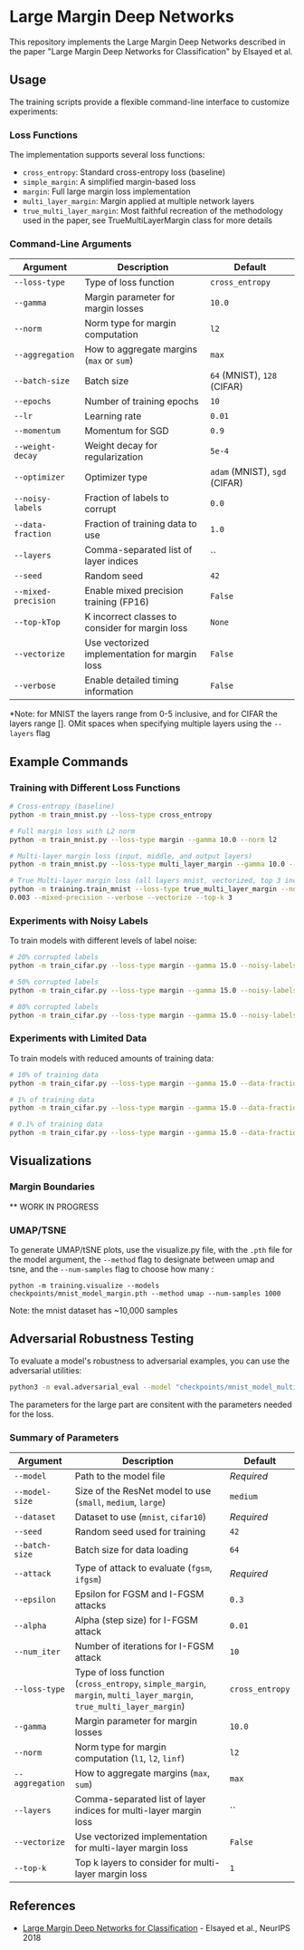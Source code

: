 # Large Margin Deep Networks

This repository implements the Large Margin Deep Networks described in the paper "Large Margin Deep Networks for Classification" by Elsayed et al.

## Usage

The training scripts provide a flexible command-line interface to customize experiments:

### Loss Functions

The implementation supports several loss functions:

- `cross_entropy`: Standard cross-entropy loss (baseline)
- `simple_margin`: A simplified margin-based loss
- `margin`: Full large margin loss implementation
- `multi_layer_margin`: Margin applied at multiple network layers
- `true_multi_layer_margin`: Most faithful recreation of the methodology used in the paper, see TrueMultiLayerMargin class for more details

### Command-Line Arguments

| Argument | Description | Default |
|----------|-------------|---------|
| `--loss-type` | Type of loss function | `cross_entropy` |
| `--gamma` | Margin parameter for margin losses | `10.0` |
| `--norm` | Norm type for margin computation | `l2` |
| `--aggregation` | How to aggregate margins (`max` or `sum`) | `max` |
| `--batch-size` | Batch size | `64` (MNIST), `128` (CIFAR) |
| `--epochs` | Number of training epochs | `10` |
| `--lr` | Learning rate | `0.01` |
| `--momentum` | Momentum for SGD | `0.9` |
| `--weight-decay` | Weight decay for regularization | `5e-4` |
| `--optimizer` | Optimizer type | `adam` (MNIST), `sgd` (CIFAR) |
| `--noisy-labels` | Fraction of labels to corrupt | `0.0` |
| `--data-fraction` | Fraction of training data to use | `1.0` |
| `--layers` | Comma-separated list of layer indices | `` |
| `--seed` | Random seed | `42` |
| `--mixed-precision` | Enable mixed precision training (FP16) | `False` |
| `--top-kTop` | K incorrect classes to consider for margin loss | `None` |
| `--vectorize` | Use vectorized implementation for margin loss | `False` |
| `--verbose` | Enable detailed timing information | `False` |

*Note: for MNIST the layers range from 0-5 inclusive, and for CIFAR the layers range []. OMit spaces when specifying multiple layers using the `--layers` flag

## Example Commands

### Training with Different Loss Functions

```bash
# Cross-entropy (baseline)
python -m train_mnist.py --loss-type cross_entropy

# Full margin loss with L2 norm
python -m train_mnist.py --loss-type margin --gamma 10.0 --norm l2

# Multi-layer margin loss (input, middle, and output layers)
python -m train_mnist.py --loss-type multi_layer_margin --gamma 10.0 --layers "0,3,5"

# True Multi-layer margin loss (all layers mnist, vectorized, top 3 incorrect classes, mixed precision)
python -m training.train_mnist --loss-type true_multi_layer_margin --norm l2 --gamma 1.0 --layers "0,1,2,3,4,5" --batch-size 128 --lr 
0.003 --mixed-precision --verbose --vectorize --top-k 3
```

### Experiments with Noisy Labels

To train models with different levels of label noise:

```bash
# 20% corrupted labels
python -m train_cifar.py --loss-type margin --gamma 15.0 --noisy-labels 0.2

# 50% corrupted labels
python -m train_cifar.py --loss-type margin --gamma 15.0 --noisy-labels 0.5

# 80% corrupted labels
python -m train_cifar.py --loss-type margin --gamma 15.0 --noisy-labels 0.8
```

### Experiments with Limited Data

To train models with reduced amounts of training data:

```bash
# 10% of training data
python -m train_cifar.py --loss-type margin --gamma 15.0 --data-fraction 0.1

# 1% of training data
python -m train_cifar.py --loss-type margin --gamma 15.0 --data-fraction 0.01

# 0.1% of training data
python -m train_cifar.py --loss-type margin --gamma 15.0 --data-fraction 0.001
```
## Visualizations

### Margin Boundaries
** WORK IN PROGRESS

### UMAP/TSNE

To generate UMAP/tSNE plots, use the visualize.py file, with the `.pth` file for the model argument, the `--method` flag to designate between umap and tsne, and the `--num-samples` flag to choose how many :

`python -m training.visualize --models checkpoints/mnist_model_margin.pth --method umap --num-samples 1000`

Note: the mnist dataset has ~10,000 samples

## Adversarial Robustness Testing

To evaluate a model's robustness to adversarial examples, you can use the adversarial utilities:

```bash
python3 -m eval.adversarial_eval --model "checkpoints/mnist_model_multi_layer_margin.pth" --dataset 'mnist' --batch-size 128 --attack 'fgsm' --norm l2 --gamma 1.0 --layers "0,1,2,3,4,5"  --top-k 3 --vectorize --epsilon 0.3 --loss-type 'multi_layer_margin'               
```

The parameters for the large part are consitent with the parameters needed for the loss.

### Summary of Parameters
| Argument | Description | Default |
|----------|-------------|---------|
| `--model` | Path to the model file | *Required* |
| `--model-size` | Size of the ResNet model to use (`small`, `medium`, `large`) | `medium` |
| `--dataset` | Dataset to use (`mnist`, `cifar10`) | *Required* |
| `--seed` | Random seed used for training | `42` |
| `--batch-size` | Batch size for data loading | `64` |
| `--attack` | Type of attack to evaluate (`fgsm`, `ifgsm`) | *Required* |
| `--epsilon` | Epsilon for FGSM and I-FGSM attacks | `0.3` |
| `--alpha` | Alpha (step size) for I-FGSM attack | `0.01` |
| `--num_iter` | Number of iterations for I-FGSM attack | `10` |
| `--loss-type` | Type of loss function (`cross_entropy`, `simple_margin`, `margin`, `multi_layer_margin`, `true_multi_layer_margin`) | `cross_entropy` |
| `--gamma` | Margin parameter for margin losses | `10.0` |
| `--norm` | Norm type for margin computation (`l1`, `l2`, `linf`) | `l2` |
| `--aggregation` | How to aggregate margins (`max`, `sum`) | `max` |
| `--layers` | Comma-separated list of layer indices for multi-layer margin loss | `` |
| `--vectorize` | Use vectorized implementation for multi-layer margin loss | `False` |
| `--top-k` | Top k layers to consider for multi-layer margin loss | `1` |

## References

- [Large Margin Deep Networks for Classification](https://arxiv.org/abs/1803.05598) - Elsayed et al., NeurIPS 2018
